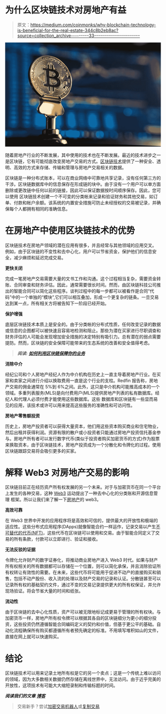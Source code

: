# 为什么区块链技术对房地产有益

> 原文：<https://medium.com/coinmonks/why-blockchain-technology-is-beneficial-for-the-real-estate-344c8b2eb8ac?source=collection_archive---------33----------------------->

![](img/b59a2cd4ec6d4049a1496c74f7c6595d.png)

随着房地产行业的不断发展，其中使用的技术也在不断发展。最近的技术进步之一是区块链，它有可能彻底改变房地产交易的方式。[区块链技术](https://cyberhubintelligence.com/blockchain-the-technology-of-the-future/)提供了一种安全、透明、高效的方式来存储、传输和管理与房地产交易相关的数据。

区块链是一种分布式账本，可以在商业网络中可靠地共享记录，没有任何第三方的干涉。区块链数据库中的信息保存在形成链的块中。由于没有一个用户可以单方面删除或更改链中任何以前的链接，因此可以保证数据按时间顺序保存。因此，您可以使用
区块链技术创建一个不可变的分类帐来记录和验证财务和其他交易，如订单、付款和帐户余额。该系统的内置安全措施可防止未经授权的交易被记录，并确保每个人都拥有相同的准确信息。

# 在房地产中使用区块链技术的优势

区块链技术在房地产领域的潜在应用有很多，并且经常与其他领域的应用交叉。
例如，由于区块链的不变性和去中心化，用户可以节省资金，保护他们的信息安全，减少麻烦和延迟完成交易。

**更快关闭**

完成一笔房地产交易需要大量的文书工作和沟通。这个过程相当复杂，需要资金转账、合同审查和财务评估。因此，通常需要很长时间。然而，由区块链科技公司推出的智能合同可以简化这些程序。谈判过程中的每一步都可以被看作是合同“代码”中的一个单独的“模块”,它们可以相互叠加，形成一个更复杂的链条。一旦交易达到某一点，所有相关方将被告知下一阶段已经开始。

**保护增强**

底层区块链技术本质上是安全的。由于分类帐的分布式性质，任何改变记录的数据或信息的企图都可以被快速且容易地检测和阻止。那些为潜在买家进行尽职调查和财务评估的人可能会发现增加安全措施的决定特别有吸引力。总有潜在的弱点需要提防。然而，区块链的安全保障可能带来的生态系统的改善和安全值得考虑。

> ***阅读:*** [***如何利用区块链保障你的业务***](https://cyberhubintelligence.com/how-to-use-blockchain-to-secure-your-business/)

**消除中介**

经纪公司和个人房地产经纪人作为中介机构在历史上一直主导着房地产行业。在买家和卖家之间进行介绍以换取费用一直是这个行业的支柱。Redfin 报告称，房地产交易的佣金通常在 5%到 6%之间。此外，这只是中介机构可能推高成本的一个领域。多重列表服务(MLS)是向付费用户(MLS)提供房地产列表的私有数据库。经纪人和代理人必须付费才能使用这些数据库。这些
数据库和区块链有一些显而易见的应用，该技术或许可以用来提高这些服务的准确性和可访问性。

**房地产零售额投资**

历史上，房地产投资者可以获得大量资本，他们用这些资本购买商业和住宅物业，然后出租并获得利润。资源有限的散户或小投资者只能通过房地产投资信托基金参与。房地产所有者可以发行数字代币(类似于投资者购买加密货币的方式)作为股票来换取资本，由于区块链技术，房地产投资成为一个分散化和令牌化的过程。使用区块链跟踪交易将会吸引更多的买家。

# 解释 Web3 对房地产交易的影响

区块链目前正在经历资产所有权发展的另一个未来。对于与加密货币在同一个平台上发生的各种交易，这种 [Web3](https://cyberhubintelligence.com/web-3-is-the-next-internet-evolution/) 运动提出了一种去中心化的分类账和开源信息管理
框架。所以让我们来了解一下[房地产](https://www.suffescom.com/product/web3-real-estate-app-development-company)的 web3。

**高效可靠**

在 Web3 世界中开发的应用程序将是高效和可信的，提供最大的开放性和极端的适应性。这些分布式应用程序(DApps)就像智能合约一样运作，记录交易以产生[不可替代的代币(NFT)](https://cyberhubintelligence.com/web-3-0-and-blockchain-technology-the-future-of-art/)，这些代币在区块链可以使用和交易。由于智能合同定义了交易的所有条款，付款可以立即进行、验证和接收。

**无法反驳的证据**

令牌化允许财产的数字证券化，将推动商业房地产进入 Web3 时代。如果与财产所有权相关的所有数据都可以存储在一个位置，则可以简化承保，并且消除验证所有权转让有效性的需要。在未来，这些代币将可能用于促进不动产的直接购买和销售，包括不动产股份、收入流的处理以及财产交易的记录和认证。分散链甚至可以记录所有权的基础契约文件，通过不变的交易记录提供更大的所有权保证，并允许现场验证。将会节省大量的时间和纸张。

**流动性**

由于区块链的去中心化性质，资产可以被无限地标记成更易于管理的所有权块。与加密货币一样，房地产所有权令牌可以根据其各自的区块链细分为更小的细分投资，这些投资仍然遵循智能合同编码定义的契约和价值，但基于更公平的基础。自动化流程确保所有购买都遵循所有者预先确定的标准。不用填写堆积如山的文件，直接在网上就可以快速购买。

# 结论

区块链技术可以用来记录土地所有权是它的另一个卖点；这是一个传统上难以访问的领域，因为大多数相关数据仍然存储在离线世界中，无法访问。由于近乎完美的开放性，这项技术有可能大大缩短录制和传输标题的时间。

***阅读我们的文章*** [***博客***](https://cyberhubintelligence.com/why-blockchain-technology-is-beneficial-for-the-real-estate/)

> 交易新手？尝试[加密交易机器人](/coinmonks/crypto-trading-bot-c2ffce8acb2a)或[复制交易](/coinmonks/top-10-crypto-copy-trading-platforms-for-beginners-d0c37c7d698c)